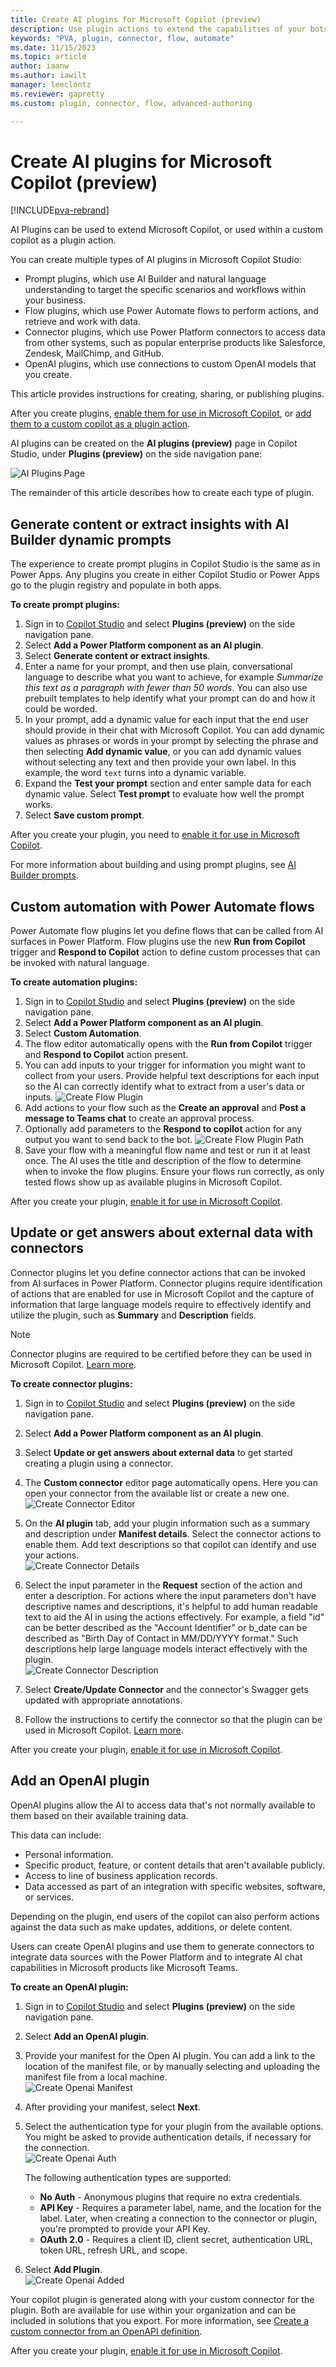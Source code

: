 ```yaml
---
title: Create AI plugins for Microsoft Copilot (preview)
description: Use plugin actions to extend the capabilities of your bots.
keywords: "PVA, plugin, connector, flow, automate"
ms.date: 11/15/2023
ms.topic: article
author: iaanw
ms.author: iawilt
manager: leeclontz
ms.reviewer: gapretty
ms.custom: plugin, connector, flow, advanced-authoring

---
```

# Create AI plugins for Microsoft Copilot (preview)

[!INCLUDE[pva-rebrand](includes/pva-rebrand.md)]

AI Plugins can be used to extend Microsoft Copilot, or used within a custom copilot as a plugin action.

You can create multiple types of AI plugins in Microsoft Copilot Studio:

- Prompt plugins, which use AI Builder and natural language understanding to target the specific scenarios and workflows within your business.
- Flow plugins, which use Power Automate flows to perform actions, and retrieve and work with data.
- Connector plugins, which use Power Platform connectors to access data from other systems, such as popular enterprise products like Salesforce, Zendesk, MailChimp, and GitHub.
- OpenAI plugins, which use connections to custom OpenAI models that you create.

This article provides instructions for creating, sharing, or publishing plugins.

After you create plugins, [enable them for use in Microsoft Copilot](copilot-plugins-overview.md#use-plugins-in-microsoft-copilot), or [add them to a custom copilot as a plugin action](./advanced-plugin-actions.md).

AI plugins can be created on the **AI plugins (preview)** page in Copilot Studio, under **Plugins (preview)** on the side navigation pane:

![AI Plugins Page](media/copilot-ai-plugins/ai-plugins-page.png)

The remainder of this article describes how to create each type of plugin.

## Generate content or extract insights with AI Builder dynamic prompts

The experience to create prompt plugins in Copilot Studio is the same as in Power Apps. Any plugins you create in either Copilot Studio or Power Apps go to the plugin registry and populate in both apps.

**To create prompt plugins:**

1. Sign in to [Copilot Studio](https://copilotstudio.microsoft.com) and select **Plugins (preview)** on the side navigation pane.
1. Select **Add a Power Platform component as an AI plugin**.
1. Select **Generate content or extract insights**.
1. Enter a name for your prompt, and then use plain, conversational language to describe what you want to achieve, for example *Summarize this text as a paragraph with fewer than 50 words*. You can also use prebuilt templates to help identify what your prompt can do and how it could be worded.
1. In your prompt, add a dynamic value for each input that the end user should provide in their chat with Microsoft Copilot. You can add dynamic values as phrases or words in your prompt by selecting the phrase and then selecting **Add dynamic value**, or you can add dynamic values without selecting any text and then provide your own label. In this example, the word `text` turns into a dynamic variable.
1. Expand the **Test your prompt** section and enter sample data for each dynamic value. Select **Test prompt** to evaluate how well the prompt works.
1. Select **Save custom prompt**.

After you create your plugin, you need to [enable it for use in Microsoft Copilot](copilot-plugins-overview.md#use-plugins-in-microsoft-copilot).

For more information about building and using prompt plugins, see [AI Builder prompts](/ai-builder/create-a-custom-prompt).

## Custom automation with Power Automate flows

Power Automate flow plugins let you define flows that can be called from AI surfaces in Power Platform. Flow plugins use the new **Run from Copilot** trigger and **Respond to Copilot** action to define custom processes that can be invoked with natural language.

**To create automation plugins:**

1. Sign in to [Copilot Studio](https://copilotstudio.microsoft.com) and select **Plugins (preview)** on the side navigation pane.
1. Select **Add a Power Platform component as an AI plugin**.
1. Select **Custom Automation**.
1. The flow editor automatically opens with the **Run from Copilot** trigger and **Respond to Copilot** action present.
1. You can add inputs to your trigger for information you might want to collect from your users. Provide helpful text descriptions for each input so the AI can correctly identify what to extract from a user's data or inputs.
   ![Create Flow Plugin](media/copilot-ai-plugins/create-flow-plugin.png)
1. Add actions to your flow such as the **Create an approval** and **Post a message to Teams chat** to create an approval process.
1. Optionally add parameters to the **Respond to copilot** action for any output you want to send back to the bot.
   ![Create Flow Plugin Path](media/copilot-ai-plugins/create-flow-plugin-path.png)
1. Save your flow with a meaningful flow name and test or run it at least once. The AI uses the title and description of the flow to determine when to invoke the flow plugins. Ensure your flows run correctly, as only tested flows show up as available plugins in Microsoft Copilot.

After you create your plugin, [enable it for use in Microsoft Copilot](copilot-plugins-overview.md#use-plugins-in-microsoft-copilot).

## Update or get answers about external data with connectors

Connector plugins let you define connector actions that can be invoked from AI surfaces in Power Platform. Connector plugins require identification of actions that are enabled for use in Microsoft Copilot and the capture of information that large language models require to effectively identify and utilize the plugin, such as **Summary** and **Description** fields.

>[!NOTE]
>Connector plugins are required to be certified before they can be used in Microsoft Copilot. [Learn more](/connectors/create-a-connector-ai-plugin#submit-the-ai-plugin-enabled-connector-for-certification).

**To create connector plugins:**

1. Sign in to [Copilot Studio](https://copilotstudio.microsoft.com) and select **Plugins (preview)** on the side navigation pane.
1. Select **Add a Power Platform component as an AI plugin**.
1. Select **Update or get answers about external data** to get started creating a plugin using a connector.
1. The **Custom connector** editor page automatically opens. Here you can open your connector from the available list or create a new one.  
   ![Create Connector Editor](media/copilot-ai-plugins/create-connector-editor.png)
1. On the **AI plugin** tab, add your plugin information such as a summary and description under **Manifest details**. Select the connector actions to enable them. Add text descriptions so that copilot can identify and use your actions.  
   ![Create Connector Details](media/copilot-ai-plugins/create-connectror-details.png)
1. Select the input parameter in the **Request** section of the action and enter a description. For actions where the input parameters don't have descriptive names and descriptions, it's helpful to add human readable text to aid the AI in using the actions effectively. For example, a field "id" can be better described as the "Account Identifier" or b_date can be described as "Birth Day of Contact in MM/DD/YYYY format." Such descriptions help large language models interact effectively with the plugin.  
     ![Create Connector Description](media/copilot-ai-plugins/create-connector-description.png)

1. Select **Create/Update Connector** and the connector's Swagger gets updated with appropriate annotations.
1. Follow the instructions to certify the connector so that the plugin can be used in Microsoft Copilot. [Learn more](/connectors/create-a-connector-ai-plugin#submit-the-ai-plugin-enabled-connector-for-certification).

After you create your plugin, [enable it for use in Microsoft Copilot](copilot-plugins-overview.md#use-plugins-in-microsoft-copilot).

## Add an OpenAI plugin

OpenAI plugins allow the AI to access data that's not normally available to them based on their available training data.

This data can include:

- Personal information.
- Specific product, feature, or content details that aren't available publicly.
- Access to line of business application records.
- Data accessed as part of an integration with specific websites, software, or services.

Depending on the plugin, end users of the copilot can also perform actions against the data such as make updates, additions, or delete content.

Users can create OpenAI plugins and use them to generate connectors to integrate data sources with the Power Platform and to integrate AI chat capabilities in Microsoft products like Microsoft Teams.

**To create an OpenAI plugin:**

1. Sign in to [Copilot Studio](https://copilotstudio.microsoft.com) and select **Plugins (preview)** on the side navigation pane.
1. Select **Add an OpenAI plugin**.
1. Provide your manifest for the Open AI plugin. You can add a link to the location of the manifest file, or by manually selecting and uploading the manifest file from a local machine.  
   ![Create Openai Manifest](media/copilot-ai-plugins/create-openai-manifest.png)
1. After providing your manifest, select **Next**.
1. Select the authentication type for your plugin from the available options. You might be asked to provide authentication details, if necessary for the connection.  
   ![Create Openai Auth](media/copilot-ai-plugins/create-openai-auth.png)

   The following authentication types are supported:

   - **No Auth** - Anonymous plugins that require no extra credentials.
   - **API Key** - Requires a parameter label, name, and the location for the label. Later, when creating a connection to the connector or plugin, you're prompted to provide your API Key.
   - **OAuth 2.0** - Requires a client ID, client secret, authentication URL, token URL, refresh URL, and scope.

1. Select **Add Plugin**.  
   ![Create Openai Added](media/copilot-ai-plugins/create-openai-added.png)

Your copilot plugin is generated along with your custom connector for the plugin. Both are available for use within your organization and can be included in solutions that you export. For more information, see [Create a custom connector from an OpenAPI definition](/connectors/custom-connectors/define-openapi-definition).

After you create your plugin, [enable it for use in Microsoft Copilot](copilot-plugins-overview.md#use-plugins-in-microsoft-copilot).
